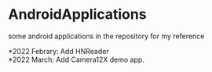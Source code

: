 # AndroidApplications
some android applications in the repository for my reference

*2022 Febrary: Add HNReader  
*2022 March: Add Camera12X demo app. 
